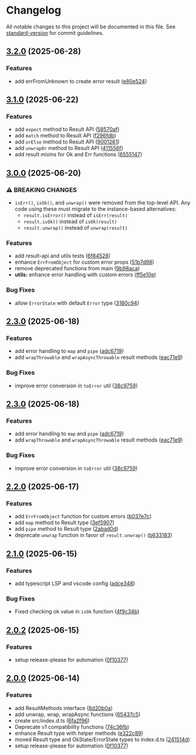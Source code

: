 # Changelog

All notable changes to this project will be documented in this file. See [standard-version](https://github.com/conventional-changelog/standard-version) for commit guidelines.

## [3.2.0](https://github.com/AhmedOsman101/lib-result/compare/v3.1.1...v3.2.0) (2025-06-28)


### Features

* add errFromUnknown to create error result ([e80e524](https://github.com/AhmedOsman101/lib-result/commit/e80e524cb5cba745da5eda4d4a40296c69ae09b3))

## [3.1.0](https://github.com/AhmedOsman101/lib-result/compare/v3.0.0...v3.1.0) (2025-06-22)

### Features

- add `expect` method to Result API ([58570af](https://github.com/AhmedOsman101/lib-result/commit/58570af878f489300c0010e6e8aa48cf9016d7ed))
- add `match` method to Result API ([f296fdb](https://github.com/AhmedOsman101/lib-result/commit/f296fdb5233ee419c4e341c0362e5543e307b1cc))
- add `orElse` method to Result API ([9001261](https://github.com/AhmedOsman101/lib-result/commit/9001261fd67a48449a06a6311a92c2952c2e674e))
- add `unwrapOr` method to Result API ([411556f](https://github.com/AhmedOsman101/lib-result/commit/411556fa19274767a368788f9c95739f1a017ea3))
- add result mixins for Ok and Err functions ([6555147](https://github.com/AhmedOsman101/lib-result/commit/65551475a0930d68c400f592fdb6bd40cc680b28))

## [3.0.0](https://github.com/AhmedOsman101/lib-result/compare/v2.3.0...v3.0.0) (2025-06-20)

### ⚠ BREAKING CHANGES

- `isErr()`, `isOk()`, and `unwrap()` were removed from the top-level API. Any code using these must migrate to the instance-based alternatives:
  - `result.isError()` instead of `isErr(result)`
  - `result.isOk()` instead of `isOk(result)`
  - `result.unwrap()` instead of `unwrap(result)`

### Features

- add result-api and utils tests ([6f84528](https://github.com/AhmedOsman101/lib-result/commit/6f845286c0cbda247401f6eda659d571cb1a636e))
- enhance `ErrFromObject` for custom error props ([51b7d98](https://github.com/AhmedOsman101/lib-result/commit/51b7d9854dc46e1c89336043fd50e241e6312fd2))
- remove deprecated functions from main ([9b98aca](https://github.com/AhmedOsman101/lib-result/commit/9b98aca5da6d382576b396d6f455d30ac37a28dc))
- **utils:** enhance error handling with custom errors ([ff5e10e](https://github.com/AhmedOsman101/lib-result/commit/ff5e10ee35c6255bf04872e233d698f1ca324b61))

### Bug Fixes

- allow `ErrorState` with default `Error` type ([3180c94](https://github.com/AhmedOsman101/lib-result/commit/3180c94b0b645c3f3028860bda3788bfa1642a16))

## [2.3.0](https://github.com/AhmedOsman101/lib-result/compare/v2.2.0...v2.3.0) (2025-06-18)

### Features

- add error handling to `map` and `pipe` ([adc6719](https://github.com/AhmedOsman101/lib-result/commit/adc6719533fcb7bec14ed8a5029fcca1a6309120))
- add `wrapThrowable` and `wrapAsyncThrowable` result methods ([eac71e9](https://github.com/AhmedOsman101/lib-result/commit/eac71e97df02ca4c4c8b6e6deb5b6ba89fddb8fd))

### Bug Fixes

- improve error conversion in `toError` util ([38c9759](https://github.com/AhmedOsman101/lib-result/commit/38c97594cbb4e921824a62c87807dbbd10e8ca83))

## [2.3.0](https://github.com/AhmedOsman101/lib-result/compare/v2.2.1...v2.3.0) (2025-06-18)

### Features

- add error handling to `map` and `pipe` ([adc6719](https://github.com/AhmedOsman101/lib-result/commit/adc6719533fcb7bec14ed8a5029fcca1a6309120))
- add `wrapThrowable` and `wrapAsyncThrowable` result methods ([eac71e9](https://github.com/AhmedOsman101/lib-result/commit/eac71e97df02ca4c4c8b6e6deb5b6ba89fddb8fd))

### Bug Fixes

- improve error conversion in `toError` util ([38c9759](https://github.com/AhmedOsman101/lib-result/commit/38c97594cbb4e921824a62c87807dbbd10e8ca83))

## [2.2.0](https://github.com/AhmedOsman101/lib-result/compare/v2.1.4...v2.2.0) (2025-06-17)

### Features

- add `ErrFromObject` function for custom errors ([b037e7c](https://github.com/AhmedOsman101/lib-result/commit/b037e7c51b59941dfdab2f4c035cbe257084f39e))
- add `map` method to Result type ([3ef5907](https://github.com/AhmedOsman101/lib-result/commit/3ef59070dc6a3e30b53fce81ebac7b7a519ae567))
- add `pipe` method to Result type ([2abad0d](https://github.com/AhmedOsman101/lib-result/commit/2abad0da24897d5d31974f5e60e038d899c89943))
- deprecate `unwrap` function in favor of `result.unwrap()` ([b633183](https://github.com/AhmedOsman101/lib-result/commit/b6331839ed0c95051a4e557c0e1a1da99c8ce154))

## [2.1.0](https://github.com/AhmedOsman101/lib-result/compare/v2.0.2...v2.1.0) (2025-06-15)

### Features

- add typescript LSP and vscode config ([adce348](https://github.com/AhmedOsman101/lib-result/commit/adce348d1030adbbbaa6ad1787ad18a5d6b7f718))

### Bug Fixes

- Fixed checking ok value in `isOk` function ([4f9c34b](https://github.com/AhmedOsman101/lib-result/commit/4f9c34b5668ac584835bb3f15c57be027814306e))

## [2.0.2](https://github.com/AhmedOsman101/lib-result/compare/v2.0.0...v2.0.2) (2025-06-15)

### Features

- setup release-please for automation ([0f10377](https://github.com/AhmedOsman101/lib-result/commit/0f1037790412d50b064ca119274625a70da33d29))

## [2.0.0](https://github.com/AhmedOsman101/lib-result/compare/v1.0.9...v2.0.0) (2025-06-14)

### Features

- add ResultMethods interface ([8d20b0a](https://github.com/AhmedOsman101/lib-result/commit/8d20b0a0793c161b4f05d2c3fcb6037514ccffa7))
- add unwrap, wrap, wrapAsync functions ([65437c5](https://github.com/AhmedOsman101/lib-result/commit/65437c5890b7648cef2c52933437020f1d2d3fa1))
- create src/index.d.ts ([6fa2f96](https://github.com/AhmedOsman101/lib-result/commit/6fa2f960b585c1b137006f8017334949d4510af5))
- Deprecate v1 compatibility functions ([74c36fb](https://github.com/AhmedOsman101/lib-result/commit/74c36fbb578742233a118039ba5c96f35b2a7cd9))
- enhance Result type with helper methods ([e322c89](https://github.com/AhmedOsman101/lib-result/commit/e322c89fbe21bb9f4b5714109ffc996de57c456e))
- moved Result type and OkState/ErrorState types to index.d.ts ([241514d](https://github.com/AhmedOsman101/lib-result/commit/241514d1773ae5febc1c1d517cef3cc0202d4262))
- setup release-please for automation ([0f10377](https://github.com/AhmedOsman101/lib-result/commit/0f1037790412d50b064ca119274625a70da33d29))
